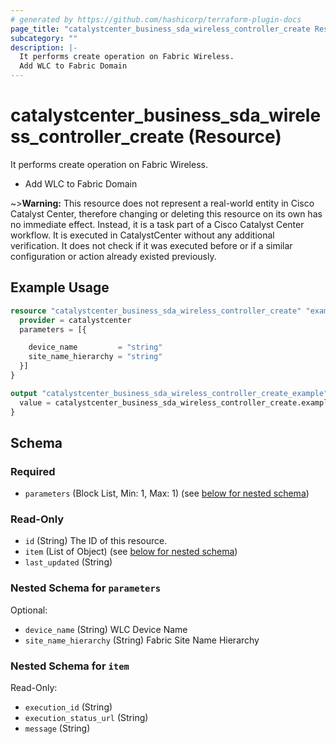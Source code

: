 ```yaml
---
# generated by https://github.com/hashicorp/terraform-plugin-docs
page_title: "catalystcenter_business_sda_wireless_controller_create Resource - terraform-provider-catalystcenter"
subcategory: ""
description: |-
  It performs create operation on Fabric Wireless.
  Add WLC to Fabric Domain
---
```


# catalystcenter_business_sda_wireless_controller_create (Resource)

It performs create operation on Fabric Wireless.

- Add WLC to Fabric Domain


~>**Warning:**
This resource does not represent a real-world entity in Cisco Catalyst Center, therefore changing or deleting this resource on its own has no immediate effect.
Instead, it is a task part of a Cisco Catalyst Center workflow. It is executed in CatalystCenter without any additional verification. It does not check if it was executed before or if a similar configuration or action already existed previously.

## Example Usage

```terraform
resource "catalystcenter_business_sda_wireless_controller_create" "example" {
  provider = catalystcenter
  parameters = [{

    device_name         = "string"
    site_name_hierarchy = "string"
  }]
}

output "catalystcenter_business_sda_wireless_controller_create_example" {
  value = catalystcenter_business_sda_wireless_controller_create.example
}
```

<!-- schema generated by tfplugindocs -->
## Schema

### Required

- `parameters` (Block List, Min: 1, Max: 1) (see [below for nested schema](#nestedblock--parameters))

### Read-Only

- `id` (String) The ID of this resource.
- `item` (List of Object) (see [below for nested schema](#nestedatt--item))
- `last_updated` (String)

<a id="nestedblock--parameters"></a>
### Nested Schema for `parameters`

Optional:

- `device_name` (String) WLC Device Name
- `site_name_hierarchy` (String) Fabric Site Name Hierarchy


<a id="nestedatt--item"></a>
### Nested Schema for `item`

Read-Only:

- `execution_id` (String)
- `execution_status_url` (String)
- `message` (String)

